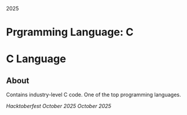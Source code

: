2025
# Prgramming Language: C
# C Language

## About
Contains industry-level C code.
One of the top programming languages.

*Hacktoberfest October 2025*
*October 2025*
